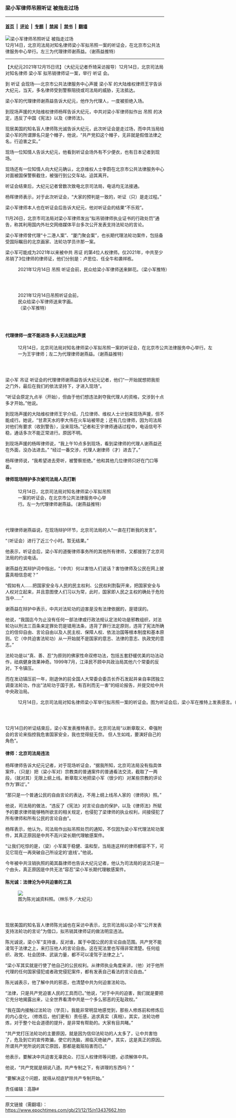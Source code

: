 ### 梁小军律师吊照听证 被指走过场

---

#### [首页](../../../..?n13437662) &nbsp;|&nbsp; [评论](../../../../../epoch-comment?n13437662) &nbsp;|&nbsp; [专题](../../../../../epoch-special?n13437662) &nbsp;|&nbsp; [禁闻](../../../../../epoch-news?n13437662) &nbsp;|&nbsp; [禁书](../../../../../books?n13437662) &nbsp;|&nbsp; [翻墙](https://github.com/gfw-breaker/nogfw/blob/master/README.md?n13437662)


<div><img alt="梁小军律师吊照听证 被指走过场" class="attachment-djy_600_400 size-djy_600_400 wp-post-image" src="https://i.epochtimes.com/assets/uploads/2021/12/id13437747-0005-600x400.jpeg"/>
<div class="caption">
 12月14日，北京司法局对知名律师梁小军拟吊照一案的听证会，在北京市公共法律服务中心举行。左三为代理律师谢燕益。（谢燕益推特）
</div></div><hr/><div class="post_content" id="artbody" itemprop="articleBody">
 <!-- article content begin -->
 <p>
  【大纪元2021年12月15日讯】（大纪元记者乔琦采访报导）12月14日，北京司法局对知名律师
  <ok href="https://www.epochtimes.com/gb/tag/%E6%A2%81%E5%B0%8F%E5%86%9B.html">
   梁小军
  </ok>
  拟吊销律师证一案，举行
  <ok href="https://www.epochtimes.com/gb/tag/%E5%90%AC%E8%AF%81.html">
   听证
  </ok>
  会。
 </p>
 <p>
  到
  <ok href="https://www.epochtimes.com/gb/tag/%E5%90%AC%E8%AF%81.html">
   听证
  </ok>
  会现场──北京市公共法律服务中心声援
  <ok href="https://www.epochtimes.com/gb/tag/%E6%A2%81%E5%B0%8F%E5%86%9B.html">
   梁小军
  </ok>
  的大陆维权律师王宇告诉大纪元，当天，多名律师受到警察阻挠或司法局的威胁，无法抵达。
 </p>
 <p>
  梁小军的代理律师谢燕益告诉大纪元，他作为代理人，一度被拒绝入场。
 </p>
 <p>
  到现场声援的大陆维权律师杨晖告诉大纪元，中共对梁小军律师拟作出
  <ok href="https://www.epochtimes.com/gb/tag/%E5%90%8A%E7%85%A7.html">
   吊照
  </ok>
  的决定，违反了中国《宪法》以及《律师法》。
 </p>
 <p>
  现居美国的知名盲人律师陈光诚告诉大纪元，此次听证会是走过场，而中共当局给梁小军的所谓罪名只是个帽子，他说，“共产党扣这个帽子，无非就是假借法律之名，行迫害之实。”
 </p>
 <p>
  现场一位知情人告诉大纪元，他看到听证会场外有不少便衣，也有日本记者到现场。
 </p>
 <p>
  现场还有一位知情人向大纪元确认，北京维权人士李蔚在北京市公共法律服务中心对面被国保警察截住，被强行到公交车站，迫其离开。
 </p>
 <p>
  听证会结束后，大纪元记者曾数次致电北京司法局，电话均无法接通。
 </p>
 <p>
  杨晖律师表示，对于此次听证会，“大家的预判是一致的，听证（只）是走过程。”
 </p>
 <p>
  梁小军律师本人也在听证会后告诉大纪元，他对听证会的结果“不乐观”。
 </p>
 <p>
  11月26日，北京市司法局对梁小军律师发出“拟吊销律师执业证书的行政处罚”通告，称其利用国内外社交网络媒体平台多次公开发表支持法轮功的言论。
 </p>
 <p>
  梁小军律师曾代理“十二港人案”、“厦门聚会案”，也长期代理法轮功案件，包括备受国际瞩目的北京画家、法轮功学员许那一案。
 </p>
 <p>
  梁小军可能成为2021年以来被中共
  <ok href="https://www.epochtimes.com/gb/tag/%E5%90%8A%E8%AF%81.html">
   吊证
  </ok>
  的第4位人权律师。仅2021年，中共至少吊销了3位律师的律师证，他们分别是：卢思位、任全牛和袭祥栋。
 </p>
 <figure aria-describedby="caption-attachment-13437711" class="wp-caption aligncenter" id="attachment_13437711" style="width: 516px">
  <ok href="https://i.epochtimes.com/assets/uploads/2021/12/id13437711-0001.jpeg" target="_blank">
   <img alt="" class="size-medium_vertical wp-image-13437711" src="https://i.epochtimes.com/assets/uploads/2021/12/id13437711-0001-516x400.jpeg"/>
  </ok>
  <br/><figcaption class="wp-caption-text" id="caption-attachment-13437711">
   2021年12月14日
   <ok href="https://www.epochtimes.com/gb/tag/%E5%90%8A%E7%85%A7.html">
    吊照
   </ok>
   听证会前，民众给梁小军律师送来鲜花。（梁小军推特）
  </figcaption><br/>
 </figure><br/>
 <figure aria-describedby="caption-attachment-13437715" class="wp-caption aligncenter" id="attachment_13437715" style="width: 201px">
  <ok href="https://i.epochtimes.com/assets/uploads/2021/12/id13437715-0002.jpeg" target="_blank">
   <img alt="" class="size-medium_vertical wp-image-13437715" src="https://i.epochtimes.com/assets/uploads/2021/12/id13437715-0002-201x400.jpeg"/>
  </ok>
  <br/><figcaption class="wp-caption-text" id="caption-attachment-13437715">
   2021年12月14日吊照听证会前，民众给梁小军律师送来字画。（梁小军推特）
  </figcaption><br/>
 </figure><br/>
 <h4>
  代理律师一度不能进场 多人无法抵达声援
 </h4>
 <figure aria-describedby="caption-attachment-13437749" class="wp-caption aligncenter" id="attachment_13437749" style="width: 618px">
  <ok href="https://i.epochtimes.com/assets/uploads/2021/12/id13437749-0006.jpeg" target="_blank">
   <img alt="" class="size-medium_vertical wp-image-13437749" src="https://i.epochtimes.com/assets/uploads/2021/12/id13437749-0006-618x400.jpeg"/>
  </ok>
  <br/><figcaption class="wp-caption-text" id="caption-attachment-13437749">
   12月14日，北京司法局对知名律师梁小军拟吊照一案的听证会，在北京市公共法律服务中心举行。左一为王宇律师；左二为代理律师谢燕益。（谢燕益推特）
  </figcaption><br/>
 </figure><br/>
 <p>
  梁小军
  <ok href="https://www.epochtimes.com/gb/tag/%E5%90%8A%E8%AF%81.html">
   吊证
  </ok>
  听证会的代理律师谢燕益告诉大纪元记者，他们“一开始就想把我拒之门外，最后在我们的依法坚持下，才进入现场”。
 </p>
 <p>
  “听证会原定九点半（开始），但由于他们想违法剥夺我代理人的资格，交涉到十点多才开始。”他说。
 </p>
 <p>
  到现场声援的大陆维权律师王宇介绍，几位律师、维权人士计划来现场声援，但不能成行。她说，“甘肃天水的李大伟在火车站被带走；还有几位律师，因为司法局对他们有要求（收到警告），没来现场。”记者和王宇律师通话过程中，电话信号不稳，通话多次不能正常进行。原因不明。
 </p>
 <p>
  到现场声援的杨晖律师说，“我上午10点多到现场，看到梁律师的代理人谢燕益还在外面，没办法进去。” “经过一番交涉，代理人谢律师（才）进去了。”
 </p>
 <p>
  杨晖律师说，“我希望进去旁听，被警察拒绝。” 他和其他几位律师只好在门口等着。
 </p>
 <h4>
  律师现场辩护多次被司法局人员打断
 </h4>
 <figure aria-describedby="caption-attachment-13437802" class="wp-caption aligncenter" id="attachment_13437802" style="width: 301px">
  <ok href="https://i.epochtimes.com/assets/uploads/2021/12/id13437802-0007.jpeg" target="_blank">
   <img alt="" class="size-medium_vertical wp-image-13437802" src="https://i.epochtimes.com/assets/uploads/2021/12/id13437802-0007-301x400.jpeg"/>
  </ok>
  <br/><figcaption class="wp-caption-text" id="caption-attachment-13437802">
   12月14日，北京司法局对知名律师梁小军拟吊照一案的听证会，在北京市公共法律服务中心举行。左一为代理律师谢燕益。（谢燕益推特）
  </figcaption><br/>
 </figure><br/>
 <p>
  代理律师谢燕益说，在现场辩护环节，北京司法局的人“一直在打断我的发言”。
 </p>
 <p>
  “（听证会）进行了近三个小时。暂无结果。”
 </p>
 <p>
  他表示，听证会后，梁小军的道衡律师事务所的其他所有律师，又都接到了北京司法局的约谈电话。
 </p>
 <p>
  谢燕益在其辩护词中指出，“（中共）何以害怕人们说话？害怕律师及公民在网上披露真相信息呢？”
 </p>
 <p>
  “假如有人……把国家安全与人民的民主权利、公民权利割裂开来，把国家安全与人权对立起来，并且意图使人们习以为常，此时，国家即人民之主权的确处于危险当中……”
 </p>
 <p>
  谢燕益在辩护中表示，中共对法轮功的迫害是没有法律依据的，是错误的。
 </p>
 <p>
  他说，“我国迄今为止没有任何一部法律或行政法规认定法轮功是邪教组织，对法轮功以刑法三百条来定罪处罚是错用法条，违背了罪行法定原则，违背了宪法所确立的信仰自由、言论自由以及人民主权、保障人权、依法治国等根本制度和基本原则。它（中共迫害法轮功）从一开始就不是国家的意志、法律的意志、执政党的意志。”
 </p>
 <p>
  法轮功是以“真、善、忍”为原则的佛家性命双修功法，包括五套舒缓优美的功法动作，祛病健身效果神奇。1999年7月，江泽民不顾中共政治局其他六个常委的反对，下令镇压。
 </p>
 <p>
  而在发动镇压前一年，刚退休的前全国人大常委会委员长乔石发起并亲自率团独立调查法轮功，作出“法轮功于国于民，有百利而无一害”的结论报告，并提交给中共中央政治局。
 </p>
 <figure aria-describedby="caption-attachment-13437756" class="wp-caption aligncenter" id="attachment_13437756" style="width: 914px">
  <ok href="https://i.epochtimes.com/assets/uploads/2021/12/id13437756-Screen-Shot-2021-12-14-at-9.01.56-PM.png" target="_blank">
   <img alt="" class="size-medium_vertical wp-image-13437756" src="https://i.epochtimes.com/assets/uploads/2021/12/id13437756-Screen-Shot-2021-12-14-at-9.01.56-PM-914x400.png"/>
  </ok>
  <br/><figcaption class="wp-caption-text" id="caption-attachment-13437756">
   12月14日，北京司法局对知名律师梁小军举行拟吊照一案的听证会。图为听证会后，梁小军在推特上发表感言。（梁小军推特截图）
  </figcaption><br/>
 </figure><br/>
 <p>
  12月14日的听证结束后，梁小军发表推特表示，北京司法局“以断章取义、牵强附会的言论来指控我危害国家安全，我也觉得挺无奈。 但人生如戏，要演好自己的角色”。
 </p>
 <h4>
  律师：北京司法局违法
 </h4>
 <p>
  杨晖律师告诉大纪元记者，对于现场听证会，“据我所知，北京司法局没有指具体案件，（只是）把（梁小军对）宗教类的普通案件的普通看法交流，截取了一两段，（就对其）无限上纲上线。断章取义地把梁小军（很少的）对某些宗教的评论作为‘罪过’。”
 </p>
 <p>
  “那只是一个普通公民的自由言论的表达，不用上纲上线吊人家的（律师执）照。”
 </p>
 <p>
  他说，司法局的做法，“违反了《宪法》对言论自由的保护，以及《律师法》所赋予的要求律师能够畅所欲言的相关规定，也侵犯了梁律师的执业权利，间接侵犯了所有律师和所有公民的言论自由”。
 </p>
 <p>
  杨晖表示，他认为，司法局作出拟吊照处罚的通知，不仅因为梁小军代理法轮功案件，其真正原因是中共不高兴梁长期代理敏感案件。
 </p>
 <p>
  “让我们吃惊的是，（梁）小军属于稳健、温和型，当局连这样的律师都容不下，可见它现在一再突破自己所设定的‘底线’。”他说。
 </p>
 <p>
  今年被中共注销执照的蔺其磊律师也告诉大纪元记者，他认为司法局的说法只是一个由头，真正原因是中共无法“容忍”梁小军长期代理敏感案件。
 </p>
 <h4>
  陈光诚：法律沦为中共迫害的工具
 </h4>
 <figure class="wp-caption aligncenter" style="width: 600px">
  <ok href="https://i.epochtimes.com/assets/uploads/2020/10/191211090850100699-600x400.jpg" target="_blank">
   <img class="size-large" src="https://i.epochtimes.com/assets/uploads/2020/10/191211090850100699-600x400.jpg"/>
  </ok>
  <br/><figcaption class="wp-caption-text">
   图为陈光诚资料照。（林乐予／大纪元）
  </figcaption><br/>
 </figure><br/>
 <p>
  现居美国的知名盲人律师陈光诚也在采访中表示，北京司法局以梁小军“公开发表支持法轮功的言论”为借口，拟吊销其律师证的做法明显违法。
 </p>
 <p>
  陈光诚说，梁小军“支持谁，反对谁，属于中国公民的言论自由范围。共产党不能凌驾于法律之上，来打压他人的言论自由。这在宪法里也写得非常清楚。任何组织、政党、社会团体、武装力量，都不可以凌驾于法律之上”。
 </p>
 <p>
  “梁小军其实就是行使了他自己的公民权利。从律师执业角度来讲，（他）对于他所代理的任何国家侵犯或者政党侵犯案件，都有发表自己看法的言论自由。”
 </p>
 <p>
  陈光诚表示，他了解中共的邪恶，也清楚中共为何迫害法轮功。
 </p>
 <p>
  “法律，只是共产党迫害人民的工具而已。”他说，“对于中共的迫害，我们就是要把它充分地揭露出来，让全世界看清中共是一个多么邪恶的无耻政权。”
 </p>
 <p>
  “我在国内接触过法轮功（学员）。我能非常明显地感觉到，那些人修炼前和修炼后的内心变化，（修炼后，他们更有）责任感，追求真实（真相）。其实，法轮功修炼，对于整个社会道德的提升，是非常有帮助的。大家有目共睹。”
 </p>
 <p>
  “共产党打压法轮功的主要原因，就是因为信仰法轮功的人太多了，让中共害怕了，危及到它的宣传欺骗，使它的洗脑，濒临灭绝破产。其实，这是真正的原因。所谓共产党所说的其它原因，那都是栽赃陷害而已。”
 </p>
 <p>
  他表示，要解决中共迫害无辜民众、打压人权律师等问题，必须解体中共。
 </p>
 <p>
  他说，“共产党就是胡说八道。共产专制之下，有讲理的东西吗？ ”
 </p>
 <p>
  “要解决这个问题，就得从彻底铲除共产专制开始。”
 </p>
 <p>
  责任编辑：高静#
 </p>
 <!-- article content end -->
 <div id="below_article_ad">
 </div>
</div>


---

原文链接（需翻墙）：https://www.epochtimes.com/gb/21/12/15/n13437662.htm